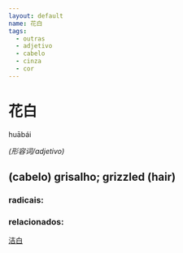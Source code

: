 ```yaml
--- 
layout: default
name: 花白 
tags: 
  - outras
  - adjetivo
  - cabelo
  - cinza
  - cor
--- 
```

# 花白 
huābái  
 
*(形容词/adjetivo)*  
## (cabelo) grisalho; grizzled (hair) 
### radicais: 
### relacionados: 
[洁白](/zhengshidu/outras/洁白)  

